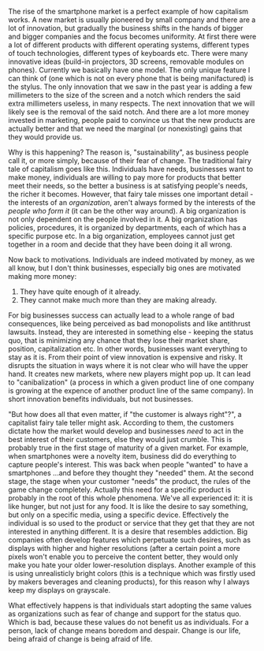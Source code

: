 The rise of the smartphone market is a perfect example of how capitalism works. A new market is usually pioneered by small company and there are a lot of innovation, but gradually the business shifts in the hands of bigger and bigger companies and the focus becomes uniformity. At first there were a lot of different products with different operating systems, different types of touch technologies, different types of keyboards etc. There were many innovative ideas (build-in projectors, 3D screens, removable modules on phones). Currently we basically have one model. The only unique feature I can think of (one which is not on every phone that is being manifactured) is the stylus. The only innovation that we saw in the past year is adding a few millimeters to the size of the screen and a notch which renders the said extra millimeters useless, in many respects. The next innovation that we will likely see is the removal of the said notch. And there are a lot more money invested in marketing, people paid to convince us that the new products are actually better and that we need the marginal (or nonexisting) gains that they would provide us.

Why is this happening? The reason is, "sustainability", as business people call it, or more simply, because of their fear of change. The traditional fairy tale of capitalism goes like this. Individuals have needs, businesses want to make money, individuals are willing to pay more for products that better meet their needs, so the better a business is at satisfying people's needs, the richer it becomes. However, that fairy tale misses one important detail - the interests of an *organization*, aren't always formed by the interests of the *people who form it* (it can be the other way around). A big organization is not only dependent on the people involved in it. A big organization has policies, procedures, it is organized by departments, each of which has a specific purpose etc. In a big organization, employees cannot just get together in a room and decide that they have been doing it all wrong.

Now back to motivations. Individuals are indeed motivated by money, as we all know, but I don't think businesses, especially big ones are motivated making more money:

1. They have quite enough of it already.
2. They cannot make much more than they are making already.

For big businesses success can actually lead to a whole range of bad consequences, like being perceived as bad monopolists and like antithrust lawsuits. Instead, they are interested in something else - keeping the status quo, that is minimizing any chance that they lose their market share, position, capitalization etc. In other words, businesses want everything to stay as it is. From their point of view innovation is expensive and risky. It disrupts the situation in ways where it is not clear who will have the upper hand. It creates new markets, where new players might pop up. It can lead to "canibalization" (a process in which a given product line of one company is growing at the expence of another product line of the same company). In short innovation benefits individuals, but not businesses.

"But how does all that even matter, if "the customer is always right"?", a capitalist fairy tale teller might ask. According to them, the customers dictate how the market would develop and businesses *need* to act in the best interest of their customers, else they would just crumble. This is probably true in the first stage of maturity of a given market. For example, when smartphones were a novelty item, business did do everything to capture people's interest. This was back when people "wanted" to have a smartphones ...and before they thought they "needed" them. At the second stage, the stage when your customer "needs" the product, the rules of the game change completely. Actually this need for a specific product is probably in the root of this whole phenomena. We've all experienced it: it is like hunger, but not just for any food. It is like the desire to say something, but only on a specific media, using a specific device. Effectively the individual is so used to the product or service that they get that they are not interested in anything different. It is a desire that resembles addiction. Big companies often develop features which perpetuate such desires, such as displays with higher and higher resolutions (after a certain point a more pixels won't enable you to perceive the content better, they would only make you hate your older lower-resolution displays. Another example of this is using unrealisticly bright colors (this is a technique which was firstly used by makers beverages and cleaning products), for this reason why I always keep my displays on grayscale.

What effectively happens is that individuals start adopting the same values as organizations such as fear of change and support for the status quo. Which is bad, because these values do not benefit us as individuals. For a person, lack of change means boredom and despair. Change is our life, being afraid of change is being afraid of life.


